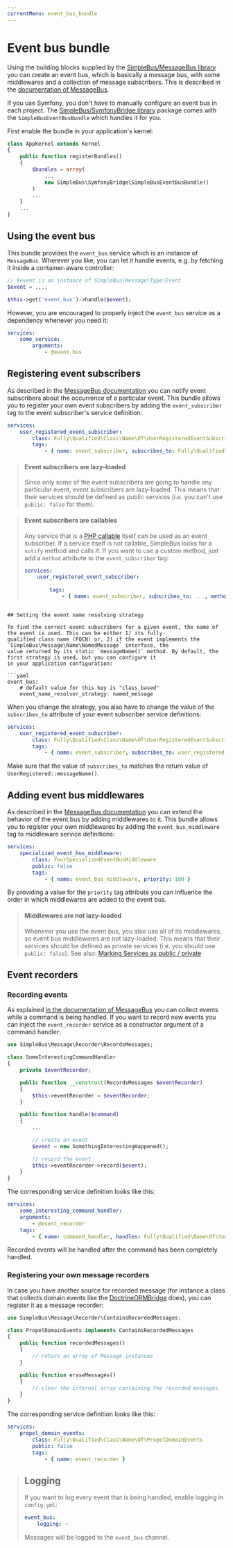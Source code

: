 ```yaml
---
currentMenu: event_bus_bundle
---
```


# Event bus bundle

Using the building blocks supplied by the [SimpleBus/MessageBus library](https://github.com/SimpleBus/MessageBus) you
can create an event bus, which is basically a message bus, with some middlewares and a collection of message
subscribers. This is described in the [documentation of
MessageBus](http://simplebus.github.io/MessageBus/doc/event_bus.html).

If you use Symfony, you don't have to manually configure an event bus in each project. The [SimpleBus/SymfonyBridge
library](https://github.com/SimpleBus/SymfonyBridge) package comes with the `SimpleBusEventBusBundle` which handles it
for you.

First enable the bundle in your application's kernel:

```php
class AppKernel extends Kernel
{
    public function registerBundles()
    {
        $bundles = array(
            ...
            new SimpleBus\SymfonyBridge\SimpleBusEventBusBundle()
        )
        ...
    }
    ...
}
```

## Using the event bus

This bundle provides the `event_bus` service which is an instance of `MessageBus`. Wherever you like, you can let it
handle events, e.g. by fetching it inside a container-aware controller:

```php
// $event is an instance of SimpleBus\Message\Type\Event
$event = ...;

$this->get('event_bus')->handle($event);
```

However, you are encouraged to properly inject the `event_bus` service as a dependency whenever you need it:

```yaml
services:
    some_service:
        arguments:
            - @event_bus
```

## Registering event subscribers

As described in the [MessageBus documentation](http://simplebus.github.io/MessageBus/doc/event_bus.html) you can
notify event subscribers about the occurrence of a particular event. This bundle allows you to register your own
event subscribers by adding the `event_subscriber` tag to the event subscriber's service definition:

```yaml
services:
    user_registered_event_subscriber:
        class: Fully\Qualified\Class\Name\Of\UserRegisteredEventSubscriber
        tags:
            - { name: event_subscriber, subscribes_to: Fully\Qualified\Class\Name\Of\UserRegistered }
```

> #### Event subscribers are lazy-loaded
>
> Since only some of the event subscribers are going to handle any particular event, event subscribers are lazy-loaded.
> This means that their services should be defined as public services (i.e. you can't use `public: false` for them).


> #### Event subscribers are callables
>
> Any service that is a [PHP callable](http://php.net/manual/en/language.types.callable.php) itself can be used as an
> event subscriber. If a service itself is not callable, SimpleBus looks for a `notify` method and calls it. If you want
> to use a custom method, just add a `method` attribute to the `event_subscriber` tag:
>
> ```yaml
> services:
>     user_registered_event_subscriber:
>         ...
>         tags:
>             - { name: event_subscriber, subscribes_to: ..., method: userRegistered }
```

## Setting the event name resolving strategy

To find the correct event subscribers for a given event, the name of the event is used. This can be either 1) its fully-
qualified class name (FQCN) or, 2) if the event implements the `SimpleBus\Message\Name\NamedMessage` interface, the
value returned by its static `messageName()` method. By default, the first strategy is used, but you can configure it
in your application configuration:

```yaml
event_bus:
    # default value for this key is "class_based"
    event_name_resolver_strategy: named_message
```

When you change the strategy, you also have to change the value of the `subscribes_to` attribute of your event
subscriber service definitions:

```yaml
services:
    user_registered_event_subscriber:
        class: Fully\Qualified\Class\Name\Of\UserRegisteredEventSubscriber
        tags:
            - { name: event_subscriber, subscribes_to: user_registered }
```

Make sure that the value of `subscribes_to` matches the return value of `UserRegistered::messageName()`.

## Adding event bus middlewares

As described in the [MessageBus documentation](http://simplebus.github.io/MessageBus/doc/event_bus.html) you can
extend the behavior of the event bus by adding middlewares to it. This bundle allows you to register your own
middlewares by adding the `event_bus_middleware` tag to middleware service definitions:

```yaml
services:
    specialized_event_bus_middleware:
        class: YourSpecializedEventBusMiddleware
        public: false
        tags:
            - { name: event_bus_middleware, priority: 100 }
```

By providing a value for the `priority` tag attribute you can influence the order in which middlewares are added to the
event bus.

> #### Middlewares are not lazy-loaded
>
> Whenever you use the event bus, you also use all of its middlewares, so event bus middlewares are not lazy-loaded.
> This means that their services should be defined as private services (i.e. you should use `public: false`). See also:
> [Marking Services as public /
> private](http://symfony.com/doc/current/components/dependency_injection/advanced.html#marking-services-as-public-private)

## Event recorders

### Recording events

As explained [in the documentation of MessageBus](http://simplebus.github.io/MessageBus/doc/message_recorder.html) you
can collect events while a command is being handled. If you want to record new events you can inject the
`event_recorder` service as a constructor argument of a command handler:

```php
use SimpleBus\Message\Recorder\RecordsMessages;

class SomeInterestingCommandHandler
{
    private $eventRecorder;

    public function __construct(RecordsMessages $eventRecorder)
    {
        $this->eventRecorder = $eventRecorder;
    }

    public function handle($command)
    {
        ...

        // create an event
        $event = new SomethingInterestingHappened();

        // record the event
        $this->eventRecorder->record($event);
    }
}
```

The corresponding service definition looks like this:

```yaml
services:
    some_interesting_command_handler:
    arguments:
        - @event_recorder
    tags:
        - { name: command_handler, handles: Fully\Qualified\Name\Of\SomeInterestingCommand
```

Recorded events will be handled after the command has been completely handled.

### Registering your own message recorders

In case you have another source for recorded message (for instance a class that collects domain events like the
[DoctrineORMBridge](https://github.com/SimpleBus/DoctrineORMBridge) does), you can register it as a message recorder:

```php
use SimpleBus\Message\Recorder\ContainsRecordedMessages;

class PropelDomainEvents implements ContainsRecordedMessages
{
    public function recordedMessages()
    {
        // return an array of Message instances
    }

    public function eraseMessages()
    {
        // clear the internal array containing the recorded messages
    }
}
```

The corresponding service definition looks like this:

```yaml
services:
    propel_domain_events:
        class: Fully\Qualified\Class\Name\Of\PropelDomainEvents
        public: false
        tags:
            - { name: event_recorder }
```

> ## Logging
>
> If you want to log every event that is being handled, enable logging in `config.yml`:
>
> ```yaml
> event_bus:
>     logging: ~
> ```
>
> Messages will be logged to the `event_bus` channel.
